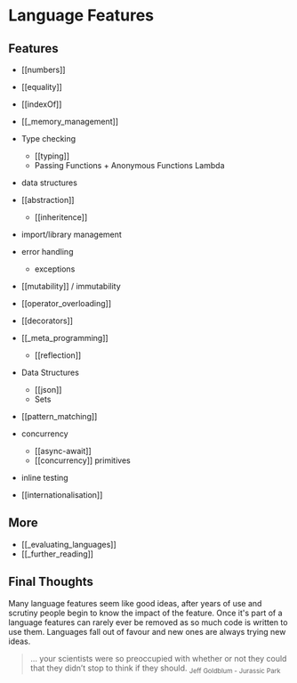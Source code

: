 Language Features
=================

Features
--------

* [[numbers]]
* [[equality]]
* [[indexOf]]
* [[_memory_management]]
* Type checking
    * [[typing]]
    * Passing Functions + Anonymous Functions Lambda
* data structures
* [[abstraction]]
    * [[inheritence]]
* import/library management
* error handling
    * exceptions
* [[mutability]] / immutability
* [[operator_overloading]]
* [[decorators]]
* [[_meta_programming]]
    * [[reflection]]
* Data Structures
    * [[json]]
    * Sets
* [[pattern_matching]]
* concurrency
    * [[async-await]]
    * [[concurrency]] primitives
* inline testing

* [[internationalisation]]


More
-----

* [[_evaluating_languages]]
* [[_further_reading]]



Final Thoughts
--------------

Many language features seem like good ideas, after years of use and scrutiny people begin to know the impact of the feature. Once it's part of a language features can rarely ever be removed as so much code is written to use them.
Languages fall out of favour and new ones are always trying new ideas.

> ... your scientists were so preoccupied with whether or not they could that they didn’t stop to think if they should.
<sub>Jeff Goldblum - Jurassic Park</sub>

